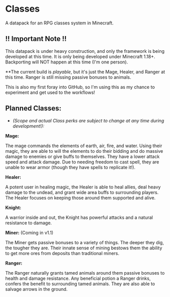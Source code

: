 # Classes
A datapack for an RPG classes system in Minecraft.

## !! Important Note !!
This datapack is under heavy construction, and only the framework is being developed at this time. It is only being developed under Minecraft 1.18+. Backporting will NOT happen at this time (I'm one person).

**The current build is *playable*, but it's just the Mage, Healer, and Ranger at this time. Ranger is still missing passive bonuses to animals.

This is also my first foray into GitHub, so I'm using this as my chance to experiment and get used to the workflows!


## Planned Classes:
* *(Scope and actual Class perks are subject to change at any time during development!):*

**Mage:**

The mage commands the elements of earth, air, fire, and water. Using their magic, they are able to will the elements to do their bidding and do massive damage to enemies or give buffs to themselves. They have a lower attack speed and attack damage. Due to needing freedom to cast spell, they are unable to wear armor (though they have spells to replicate it!).


**Healer:**

A potent user in healing magic, the Healer is able to heal allies, deal heavy damage to the undead, and grant wide area buffs to surrounding players. The Healer focuses on keeping those around them supported and alive.


**Knight:**

A warrior inside and out, the Knight has powerful attacks and a natural resistance to damage.


**Miner:** (Coming in v1.1)

The Miner gets passive bonuses to a variety of things. The deeper they dig, the tougher they are. Their innate sense of mining bestows them the ability to get more ores from deposits than traditional miners.


**Ranger:**

The Ranger naturally grants tamed animals around them passive bonuses to health and damage resistance. Any beneficial potion a Ranger drinks, confers the benefit to surrounding tamed animals. They are also able to salvage arrows in the ground.
